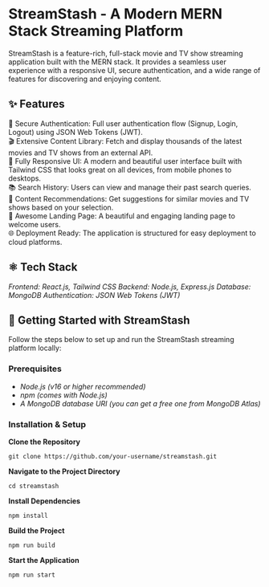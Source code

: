 # StreamStash - A Modern MERN Stack Streaming Platform
StreamStash is a feature-rich, full-stack movie and TV show streaming application built with the MERN stack. It provides a seamless user experience with a responsive UI, secure authentication, and a wide range of features for discovering and enjoying content.

## ✨ Features  
🔐 Secure Authentication: Full user authentication flow (Signup, Login, Logout) using JSON Web Tokens (JWT).  
🎬 Extensive Content Library: Fetch and display thousands of the latest movies and TV shows from an external API.  
📱 Fully Responsive UI: A modern and beautiful user interface built with Tailwind CSS that looks great on all devices, from mobile phones to desktops.  
📚 Search History: Users can view and manage their past search queries.  
🤖 Content Recommendations: Get suggestions for similar movies and TV shows based on your selection.  
💙 Awesome Landing Page: A beautiful and engaging landing page to welcome users.  
🌐 Deployment Ready: The application is structured for easy deployment to cloud platforms.

## ⚛️ Tech Stack
*Frontend: React.js, Tailwind CSS*
*Backend: Node.js, Express.js*
*Database: MongoDB*
*Authentication: JSON Web Tokens (JWT)*

## 🚀 Getting Started with StreamStash
Follow the steps below to set up and run the StreamStash streaming platform locally:

### Prerequisites
- *Node.js (v16 or higher recommended)*  
- *npm (comes with Node.js)*
- *A MongoDB database URI (you can get a free one from MongoDB Atlas)*

### Installation & Setup

**Clone the Repository**
```
git clone https://github.com/your-username/streamstash.git
```

**Navigate to the Project Directory**
```
cd streamstash
```

**Install Dependencies**
```
npm install
```

**Build the Project**
```
npm run build
```

**Start the Application**
```
npm run start
```
